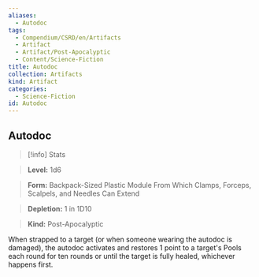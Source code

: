 ```yaml
---
aliases:
  - Autodoc
tags:
  - Compendium/CSRD/en/Artifacts
  - Artifact
  - Artifact/Post-Apocalyptic
  - Content/Science-Fiction
title: Autodoc
collection: Artifacts
kind: Artifact
categories:
  - Science-Fiction
id: Autodoc
---
```

## Autodoc    
>[!info] Stats    
> **Level:** 1d6    
> **Form:** Backpack-Sized Plastic Module From Which Clamps, Forceps, Scalpels, and Needles Can Extend    
> **Depletion:** 1 in 1D10    
> **Kind:** Post-Apocalyptic  
    
When strapped to a target (or when someone wearing the autodoc is damaged), the autodoc activates and restores 1 point to a target's Pools each round for ten rounds or until the target is fully healed, whichever happens first.
